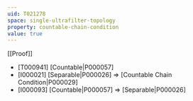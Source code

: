 ```yaml
---
uid: T021278
space: single-ultrafilter-topology
property: countable-chain-condition
value: true
---
```

[[Proof]]

* [T000941] [Countable|P000057]
* [I000021] [Separable|P000026] => [Countable Chain Condition|P000029]
* [I000093] [Countable|P000057] => [Separable|P000026]

